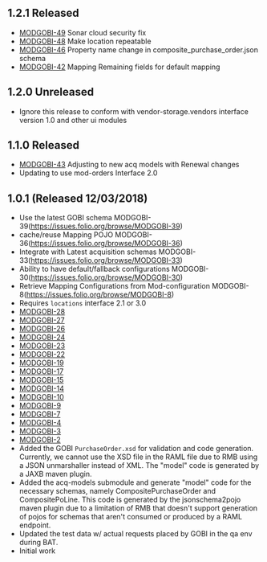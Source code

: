 ## 1.2.1 Released
 * [MODGOBI-49](https://issues.folio.org/browse/MODGOBI-49) Sonar cloud security fix
 * [MODGOBI-48](https://issues.folio.org/browse/MODGOBI-48) Make location repeatable
 * [MODGOBI-46](https://issues.folio.org/browse/MODGOBI-46) Property name change in composite_purchase_order.json schema
 * [MODGOBI-42](https://issues.folio.org/browse/MODGOBI-42) Mapping Remaining fields for default mapping

## 1.2.0 Unreleased
 * Ignore this release to conform with vendor-storage.vendors interface version 1.0 and other ui modules
 
## 1.1.0 Released
 * [MODGOBI-43](https://issues.folio.org/browse/MODGOBI-43) Adjusting to new acq models with Renewal changes
 * Updating to use mod-orders Interface 2.0
## 1.0.1 (Released 12/03/2018)
 * Use the latest GOBI schema MODGOBI-39(https://issues.folio.org/browse/MODGOBI-39)
 * cache/reuse Mapping POJO MODGOBI-36(https://issues.folio.org/browse/MODGOBI-36)
 * Integrate with Latest acquisition schemas MODGOBI-33(https://issues.folio.org/browse/MODGOBI-33)
 * Ability to have default/fallback configurations MODGOBI-30(https://issues.folio.org/browse/MODGOBI-30)
 * Retrieve Mapping Configurations from Mod-configuration MODGOBI-8(https://issues.folio.org/browse/MODGOBI-8)
 * Requires `locations` interface 2.1 or 3.0
 * [MODGOBI-28](https://issues.folio.org/browse/MODGOBI-28)
 * [MODGOBI-27](https://issues.folio.org/browse/MODGOBI-27)
 * [MODGOBI-26](https://issues.folio.org/browse/MODGOBI-26)
 * [MODGOBI-24](https://issues.folio.org/browse/MODGOBI-24)
 * [MODGOBI-23](https://issues.folio.org/browse/MODGOBI-23)
 * [MODGOBI-22](https://issues.folio.org/browse/MODGOBI-22)
 * [MODGOBI-19](https://issues.folio.org/browse/MODGOBI-19)
 * [MODGOBI-17](https://issues.folio.org/browse/MODGOBI-17)
 * [MODGOBI-15](https://issues.folio.org/browse/MODGOBI-15)
 * [MODGOBI-14](https://issues.folio.org/browse/MODGOBI-14)
 * [MODGOBI-10](https://issues.folio.org/browse/MODGOBI-10)
 * [MODGOBI-9](https://issues.folio.org/browse/MODGOBI-9)
 * [MODGOBI-7](https://issues.folio.org/browse/MODGOBI-7)
 * [MODGOBI-4](https://issues.folio.org/browse/MODGOBI-4)
 * [MODGOBI-3](https://issues.folio.org/browse/MODGOBI-3)
 * [MODGOBI-2](https://issues.folio.org/browse/MODGOBI-2)
 * Added the GOBI `PurchaseOrder.xsd` for validation and code generation.
   Currently, we cannot use the XSD file in the RAML file due to RMB using
   a JSON unmarshaller instead of XML. The "model" code is generated by a
   JAXB maven plugin.
 * Added the acq-models submodule and generate "model" code for the 
   necessary schemas, namely CompositePurchaseOrder and CompositePoLine.
   This code is generated by the jsonschema2pojo maven plugin due to a
   limitation of RMB that doesn't support generation of pojos for schemas
   that aren't consumed or produced by a RAML endpoint.
 * Updated the test data w/ actual requests placed by GOBI in the qa env 
   during BAT.
 * Initial work
